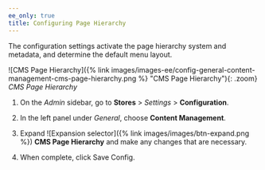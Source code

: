 ```yaml
---
ee_only: true
title: Configuring Page Hierarchy
---
```


The configuration settings activate the page hierarchy system and metadata, and determine the default menu layout.

![CMS Page Hierarchy]({% link images/images-ee/config-general-content-management-cms-page-hierarchy.png %} "CMS Page Hierarchy"){: .zoom}
_CMS Page Hierarchy_

1. On the _Admin_ sidebar, go to **Stores** > _Settings_ > **Configuration**.

1. In the left panel under _General_, choose **Content Management**.

1. Expand ![Expansion selector]({% link images/images/btn-expand.png %}) **CMS Page Hierarchy**  and make any changes that are necessary.

1. When complete, click <span class="btn">Save Config</span>.
